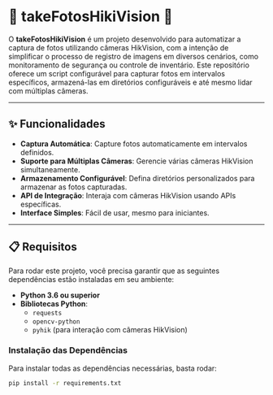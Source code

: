 # 🚀 **takeFotosHikiVision** 📸

O **takeFotosHikiVision** é um projeto desenvolvido para automatizar a captura de fotos utilizando câmeras HikVision, com a intenção de simplificar o processo de registro de imagens em diversos cenários, como monitoramento de segurança ou controle de inventário. Este repositório oferece um script configurável para capturar fotos em intervalos específicos, armazená-las em diretórios configuráveis e até mesmo lidar com múltiplas câmeras.


---

## ✨ **Funcionalidades**

- **Captura Automática**: Capture fotos automaticamente em intervalos definidos.
- **Suporte para Múltiplas Câmeras**: Gerencie várias câmeras HikVision simultaneamente.
- **Armazenamento Configurável**: Defina diretórios personalizados para armazenar as fotos capturadas.
- **API de Integração**: Interaja com câmeras HikVision usando APIs específicas.
- **Interface Simples**: Fácil de usar, mesmo para iniciantes.

---

## 📋 **Requisitos**

Para rodar este projeto, você precisa garantir que as seguintes dependências estão instaladas em seu ambiente:

- **Python 3.6 ou superior**
- **Bibliotecas Python**: 
    - `requests`
    - `opencv-python`
    - `pyhik` (para interação com câmeras HikVision)
  
### Instalação das Dependências

Para instalar todas as dependências necessárias, basta rodar:

```bash
pip install -r requirements.txt
